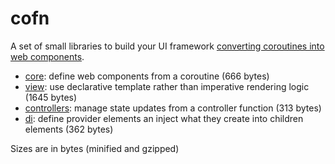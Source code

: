 # cofn

A set of small libraries to build your UI framework [converting coroutines into web components](https://lorenzofox.dev/posts/component-as-infinite-loop/).

* [core](./packages/core): define web components from a coroutine (666 bytes)
* [view](./packages/view): use declarative template rather than imperative rendering logic (1645 bytes)
* [controllers](./packages/controllers): manage state updates from a controller function (313 bytes)
* [di](./packages/di): define provider elements an inject what they create into children elements (362 bytes)

Sizes are in bytes (minified and gzipped) 

